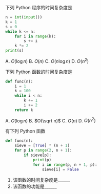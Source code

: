 下列 Python 程序的时间复杂度是

```py
n = int(input())
k = 1
s = 0
while k <= n:
    for i in range(k):
        s += i
    k *= 2
print(s)
```

A.  $O(\log n)$
B.  $O(n)$
C.  $O(n \log n)$
D.  $O(n^2)$

下列 Python 函数的时间复杂度是

```py
def func(n):
    i = 1
    k = 100
    while i < n:
        k += 1
        i += 2
    return k
```

A.  $O(\log n)$
B.  $O(\sqrt n)$
C.  $O(n)$
D.  $O(n^2)$

有下列 Python 函数

```py
def func(n):
    sieve = [True] * (n + 1)
    for p in range(2, n + 1):
        if sieve[p]:
            print(p)
            for i in range(p, n + 1, p):
                sieve[i] = False
```
1. 该函数的时间复杂度是______
2. 该函数的功能是______
